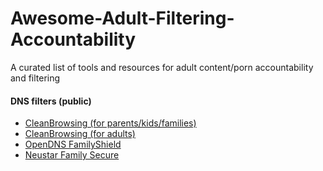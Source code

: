# Awesome-Adult-Filtering-Accountability
A curated list of tools and resources for adult content/porn accountability and filtering

#### DNS filters (public)
 - [CleanBrowsing (for parents/kids/families)](https://cleanbrowsing.org/pg-13)
 - [CleanBrowsing (for adults)](https://cleanbrowsing.org/for-adults)
 - [OpenDNS FamilyShield](https://www.opendns.com/setupguide/#familyshield)
 - [Neustar Family Secure](https://www.home.neustar/dns-services/ultra-recursive-dns)
 
